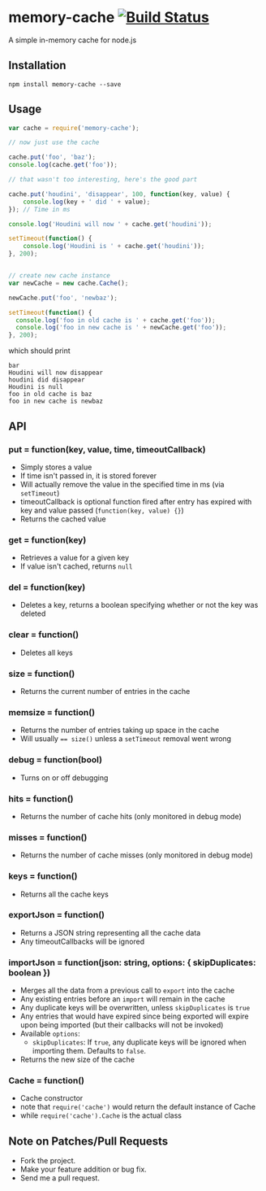 # memory-cache [![Build Status](https://travis-ci.org/ptarjan/node-cache.svg?branch=master)](https://travis-ci.org/ptarjan/node-cache)

A simple in-memory cache for node.js

## Installation

    npm install memory-cache --save

## Usage

```javascript
var cache = require('memory-cache');

// now just use the cache

cache.put('foo', 'baz');
console.log(cache.get('foo'));

// that wasn't too interesting, here's the good part

cache.put('houdini', 'disappear', 100, function(key, value) {
    console.log(key + ' did ' + value);
}); // Time in ms

console.log('Houdini will now ' + cache.get('houdini'));

setTimeout(function() {
    console.log('Houdini is ' + cache.get('houdini'));
}, 200);


// create new cache instance
var newCache = new cache.Cache();

newCache.put('foo', 'newbaz');

setTimeout(function() {
  console.log('foo in old cache is ' + cache.get('foo'));
  console.log('foo in new cache is ' + newCache.get('foo'));
}, 200);
```

which should print

    bar
    Houdini will now disappear
    houdini did disappear
    Houdini is null
    foo in old cache is baz
    foo in new cache is newbaz

## API

### put = function(key, value, time, timeoutCallback)

* Simply stores a value
* If time isn't passed in, it is stored forever
* Will actually remove the value in the specified time in ms (via `setTimeout`)
* timeoutCallback is optional function fired after entry has expired with key and value passed (`function(key, value) {}`)
* Returns the cached value

### get = function(key)

* Retrieves a value for a given key
* If value isn't cached, returns `null`

### del = function(key)

* Deletes a key, returns a boolean specifying whether or not the key was deleted

### clear = function()

* Deletes all keys

### size = function()

* Returns the current number of entries in the cache

### memsize = function()

* Returns the number of entries taking up space in the cache
* Will usually `== size()` unless a `setTimeout` removal went wrong

### debug = function(bool)

* Turns on or off debugging

### hits = function()

* Returns the number of cache hits (only monitored in debug mode)

### misses = function()

* Returns the number of cache misses (only monitored in debug mode)

### keys = function()

* Returns all the cache keys

### exportJson = function()

* Returns a JSON string representing all the cache data
* Any timeoutCallbacks will be ignored

### importJson = function(json: string, options: { skipDuplicates: boolean })

* Merges all the data from a previous call to `export` into the cache
* Any existing entries before an `import` will remain in the cache
* Any duplicate keys will be overwritten, unless `skipDuplicates` is `true`
* Any entries that would have expired since being exported will expire upon being imported (but their callbacks will not be invoked)
* Available `options`:
  * `skipDuplicates`: If `true`, any duplicate keys will be ignored when importing them. Defaults to `false`.
* Returns the new size of the cache

### Cache = function()

* Cache constructor
* note that `require('cache')` would return the default instance of Cache
* while `require('cache').Cache` is the actual class

## Note on Patches/Pull Requests

* Fork the project.
* Make your feature addition or bug fix.
* Send me a pull request.
